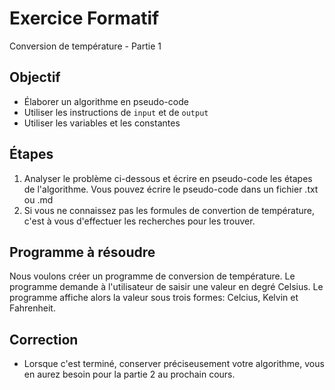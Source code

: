 # Exercice Formatif
Conversion de température - Partie 1

## Objectif
- Élaborer un algorithme en pseudo-code
- Utiliser les instructions de `input` et de `output`
- Utiliser les variables et les constantes

## Étapes
1. Analyser le problème ci-dessous et écrire en pseudo-code les étapes de l'algorithme.  Vous pouvez écrire le pseudo-code dans un fichier .txt ou .md
2. Si vous ne connaissez pas les formules de convertion de température, c'est à vous d'effectuer les recherches pour les trouver.

## Programme à résoudre
Nous voulons créer un programme de conversion de température.  Le programme demande à l'utilisateur de saisir une valeur en degré Celsius.  Le programme affiche alors la valeur sous trois formes: Celcius, Kelvin et Fahrenheit.

## Correction
- Lorsque c'est terminé, conserver préciseusement votre algorithme, vous en aurez besoin pour la partie 2 au prochain cours.
